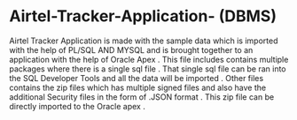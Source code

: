 # Airtel-Tracker-Application- (DBMS)
Airtel Tracker Application is made with the sample data which is imported with the help of PL/SQL AND MYSQL and is brought together to an application with the help of Oracle Apex .  This file includes contains multiple packages where there is a single sql file . That single sql file can be ran into the SQL Developer Tools and all the data will be imported . Other files contains the zip files which has multiple signed files and also have the additional Security files in the form of .JSON format . This zip file can be directly imported to the Oracle apex . 
